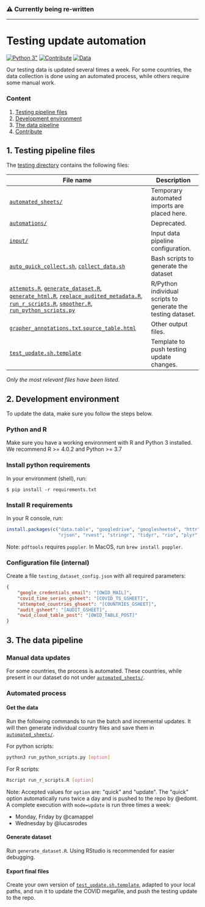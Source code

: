 ### ⚠️ Currently being re-written
---

# Testing update automation

[![Python 3"](https://img.shields.io/badge/python-3.7|3.8|3.9-blue.svg?&logo=python&logoColor=yellow)](https://www.python.org/downloads/release/python-3)
[![Contribute](https://img.shields.io/badge/-contribute-0055ff)](CONTRIBUTE.md)
[![Data](https://img.shields.io/badge/public-data-purple)](../../../public/data/)


Our testing data is updated several times a week. For some countries, the data collection is done using an automated process,
while others require some manual work. 

### Content

1. [Testing pipeline files](#1-testing-pipeline-files)
2. [Development environment](#2-development-environment)
3. [The data pipeline](#3-the-data-pipeline)
4. [Contribute](CONTRIBUTE.md)


## 1. Testing pipeline files

The [testing directory](../../scripts/testing) contains the following files:

| File name      | Description |
| ----------- | ----------- |
| [`automated_sheets/`](../../scripts/testing/automated_sheets)      | Temporary automated imports are placed here.       |
| [`automations/`](../../scripts/testing/automations)      | Deprecated.       |
| [`input/`](../../scripts/testing/input)      | Input data pipeline configuration.       |
| [`auto_quick_collect.sh`](../../scripts/testing/auto_quick_collect.sh), [`collect_data.sh`](../../scripts/testing/collect_data.sh)      |  Bash scripts to generate the dataset    |
| [`attempts.R`](../../scripts/testing/attempts.R),  [`generate_dataset.R`](../../scripts/testing/generate_dataset.R), [`generate_html.R`](../../scripts/testing/generate_html.R), [`replace_audited_metadata.R`](../../scripts/testing/replace_audited_metadata.R), [`run_r_scripts.R`](../../scripts/testing/run_r_scripts.R), [`smoother.R`](../../scripts/testing/smoother.R), [`run_python_scripts.py`](../../scripts/testing/run_python_scripts.py)      | R/Python individual scripts to generate the testing dataset.       |
| [`grapher_annotations.txt`](../../scripts/testing/grapher_annotations.txt),[`source_table.html`](../../scripts/testing/source_table.html )       | Other output files.       |
| [`test_update.sh.template`](../../scripts/testing/test_update.sh.template)      | Template to push testing update changes.       |

_*Only the most relevant files have been listed.*_ 


## 2. Development environment
To update the data, make sure you follow the steps below.

### Python and R
Make sure you have a working environment with R and Python 3 installed. We recommend R >= 4.0.2 and Python >= 3.7

### Install python requirements
In your environment (shell), run:

```
$ pip install -r requirements.txt
```

### Install R requirements
In your R console, run:

```r
install.packages(c("data.table", "googledrive", "googlesheets4", "httr", "imputeTS", "lubridate", "pdftools", "retry", 
                   "rjson", "rvest", "stringr", "tidyr", "rio", "plyr", "bit64"))
```

Note: `pdftools` requires `poppler`. In MacOS, run `brew install poppler`.

### Configuration file (internal)

Create a file `testing_dataset_config.json` with all required parameters:

```json
{
    "google_credentials_email": "[OWID_MAIL]",
    "covid_time_series_gsheet": "[COVID_TS_GSHEET]",
    "attempted_countries_ghseet": "[COUNTRIES_GSHEET]",
    "audit_gsheet": "[AUDIT_GSHEET]",
    "owid_cloud_table_post": "[OWID_TABLE_POST]"
}
```

## 3. The data pipeline

### Manual data updates
For some countries, the process is automated. These countries, while present in our dataset do not under
[`automated_sheets/`](../../scripts/testing/automated_sheets).

### Automated process

#### Get the data
Run the following commands to run the batch and incremental updates. It will then generate individual country files and
save them in [`automated_sheets/`](../../scripts/testing/automated_sheets).

For python scripts:
```bash
python3 run_python_scripts.py [option]
```

For R scripts:
```bash
Rscript run_r_scripts.R [option]
```

Note: Accepted values for `option` are: "quick" and "update". The "quick" option automatically runs twice a day
and is pushed to the repo by @edomt. A complete execution with `mode=update` is run three times a week:
- Monday, Friday by @camappel
- Wednesday by @lucasrodes


#### Generate dataset

Run `generate_dataset.R`. Using RStudio is recommended for easier debugging.

#### Export final files

Create your own version of [`test_update.sh.template`](../../scripts/testing/test_update.sh.template), adapted to your local paths, and run it to update the COVID megafile, and push the testing update to the repo.
